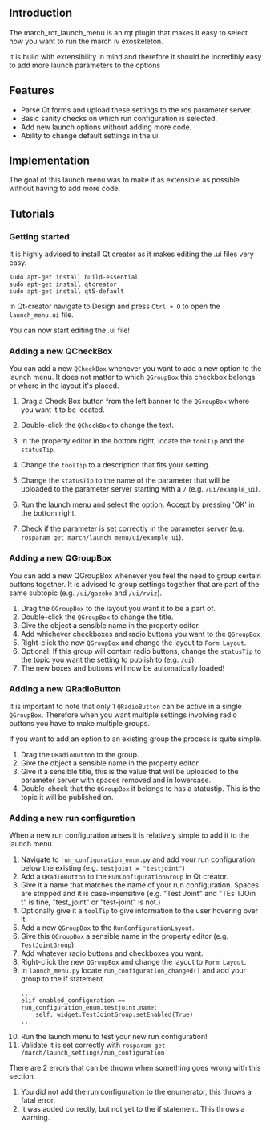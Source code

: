 ## Introduction

The march_rqt_launch_menu is an rqt plugin that makes it easy to select how you want to run the march iv exoskeleton.

It is build with extensibility in mind and therefore it should be incredibly easy to add more launch parameters to the options

## Features
 - Parse Qt forms and upload these settings to the ros parameter server.
 - Basic sanity checks on which run configuration is selected.
 - Add new launch options without adding more code.
 - Ability to change default settings in the ui.
 
## Implementation
The goal of this launch menu was to make it as extensible as possible without having to add more code.


## Tutorials
### Getting started
It is highly advised to install Qt creator as it makes editing the .ui files very easy.
```
sudo apt-get install build-essential
sudo apt-get install qtcreator
sudo apt-get install qt5-default
```
In Qt-creator navigate to Design and press `Ctrl + O` to open the `launch_menu.ui` file.

You can now start editing the .ui file!

### Adding a new QCheckBox
You can add a new `QCheckBox` whenever you want to add a new option to the launch menu. It does not matter to which `QGroupBox` this checkbox belongs or where in the layout it's placed.

 1. Drag a Check Box button from the left banner to the `QGroupBox` where you want it to be located.
 2. Double-click the `QCheckBox` to change the text.
 3. In the property editor in the bottom right, locate the `toolTip` and the `statusTip`. 
 4. Change the `toolTip` to a description that fits your setting.
 5. Change the `statusTip` to the name of the parameter that will be uploaded to the parameter server starting with a `/` (e.g. `/ui/example_ui`).
 
 6. Run the launch menu and select the option. Accept by pressing 'OK' in the bottom right.
 7. Check if the parameter is set correctly in the parameter server (e.g. `rosparam get march/launch_menu/ui/example_ui`).
 
### Adding a new QGroupBox
You can add a new QGroupBox whenever you feel the need to group certain buttons together. It is advised to group settings together that are part of the same subtopic (e.g. `/ui/gazebo` and `/ui/rviz`).
 1. Drag the `QGroupBox` to the layout you want it to be a part of.
 2. Double-click the `QGroupBox` to change the title.
 3. Give the object a sensible name in the property editor.
 4. Add whichever checkboxes and radio buttons you want to the `QGroupBox`
 5. Right-click the new `QGroupBox` and change the layout to `Form Layout`.
 6. Optional: If this group will contain radio buttons, change the `statusTip` to the topic you want the setting to publish to (e.g. `/ui`).
 7. The new boxes and buttons will now be automatically loaded!

### Adding a new QRadioButton
It is important to note that only 1 `QRadioButton` can be active in a single `QGroupBox`. Therefore when you want multiple settings involving radio buttons you have to make multiple groups.

If you want to add an option to an existing group the process is quite simple.
 1. Drag the `QRadioButton` to the group.
 2. Give the object a sensible name in the property editor.
 3. Give it a sensible title, this is the value that will be uploaded to the parameter server with spaces removed and in lowercase.
 4. Double-check that the `QGroupBox` it belongs to has a statustip. This is the topic it will be published on.

### Adding a new run configuration
When a new run configuration arises it is relatively simple to add it to the launch menu.
 1. Navigate to `run_configuration_enum.py` and add your run configuration below the existing (e.g. `testjoint = "testjoint"`)
 2. Add a `QRadioButton` to the `RunConfigurationGroup` in Qt creator.
 3. Give it a name that matches the name of your run configuration. Spaces are stripped and it is case-insensitive (e.g. "Test Joint" and "TEs TJOin t" is fine, "test_joint" or "test-joint" is not.)
 4. Optionally give it a `toolTip` to give information to the user hovering over it.
 5. Add a new `QGroupBox` to the `RunConfigurationLayout`.
 6. Give this `QGroupBox` a sensible name in the property editor (e.g. `TestJointGroup`).
 7. Add whatever radio buttons and checkboxes you want.
 8. Right-click the new `QGroupBox` and change the layout to `Form Layout`.
 9. In `launch_menu.py` locate `run_configuration_changed()` and add your group to the if statement.
    ```
    ...
    elif enabled_configuration == run_configuration_enum.testjoint.name:
        self._widget.TestJointGroup.setEnabled(True)
    ...
    ```
10. Run the launch menu to test your new run configuration!
11. Validate it is set correctly with `rosparam get /march/launch_settings/run_configuration`

There are 2 errors that can be thrown when something goes wrong with this section.
 1. You did not add the run configuration to the enumerator, this throws a fatal error.
 2. It was added correctly, but not yet to the if statement. This throws a warning.
 
 
